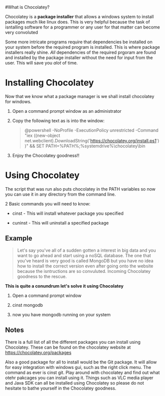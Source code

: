 #What is Chocolatey?

Chocolatey is a **package installer** that allows a windows system to install packages 
much like linux does. This is very helpful because the task of isntalling software for a programmer or any user for that matter can become very convoluted

Some more intricate programs require that dependencies be installed on your system before the required program is installed. This is where package installers really shine. *All* dependencies of the required prgoram are found and installed by the package installer without the need for input from the user. This will save you *alot* of time.


Installing Chocolatey
=====================

Now that we know what a package manager is we shall install chocolatey for windows.

1. Open a command prompt window as an administrator
2. Copy the following text as is into the window:

	>@powershell -NoProfile -ExecutionPolicy unrestricted -Command "iex ((new-object net.webclient).DownloadString('https://chocolatey.org/install.ps1'))" && SET PATH=%PATH%;%systemdrive%\chocolatey\bin
3. Enjoy the Chocolatey goodness!!

Using Chocolatey
==================

The script that was run also puts chocolatey in the PATH variables so now you can use it in any directory from the command line.

2 Basic commands you will need to know:

* cinst - This will install whatever package you specified

* cuninst - This will uninstall a specified package

Example
--------
>Let's say you've all of a sudden gotten a interest in big data and you want to go ahead and start using a noSQL database. The one that you've heard is very good is called MongoDB but you have no idea how to install the correct version even after going onto the website because the isntructions are so convuluted. Incoming Chocolatey goodness to the rescue.

**This is quite a conundrum let's solve it using Chocolatey** 

1. Open a command prompt window

2. cinst mongodb

3. now you have mongodb running on your system

Notes
--------
There is a full list of all the different packages you can install using Chocolatey. These can be found on the chocolatey website at https://chocolatey.org/packages 

Also a good package for all to install would be the Git package. It will allow for easy integration with windows gui, such as the right click menu. The command as ever is cinst git. Play around with chocolatey and find out what otehr pakcages you can install using it. Things such as VLC media player and Java SDK can all be installed using Chocolatey so please do not hesitate to bathe yourself in the Chocolatey goodness.
